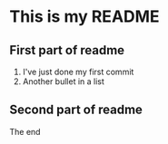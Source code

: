 # This is my README

## First part of readme
1. I've just done my first commit
2. Another bullet in a list

## Second part of readme
The end
